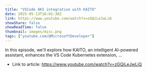 ```yaml
---
title: "VSCode AKS integration with KAITO"
date: 2025-05-13T16:01:38Z
link: https://www.youtube.com/watch?v=zGQiLeJwLiQ
showShare: false
showReadTime: false
thumbnail: images/misc.png
tags: ["youtube.com/@MicrosoftDeveloper"]
---
```

In this episode, we'll explore how KAITO, an intelligent AI-powered assistant, enhances the VS Code Kubernetes extension, ...

- Link to article: https://www.youtube.com/watch?v=zGQiLeJwLiQ